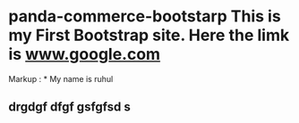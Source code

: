 # panda-commerce-bootstarp This is my First Bootstrap site. Here the limk is www.google.com 
 Markup : * My name is ruhul
## drgdgf dfgf gsfgfsd s
